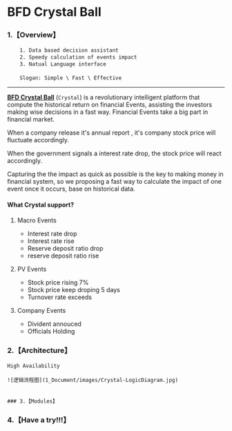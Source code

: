 # BFD Crystal Ball

### 1.【Overview】
		
		1. Data based decision assistant 
		2. Speedy calculation of events impact
		3. Natual Language interface

		Slogan: Simple \ Fast \ Effective 

---

**[BFD Crystal Ball](http://bfdcrystal.com)** (`Crystal`) is a revolutionary intelligent platform that compute  the historical return on financial Events, assisting the investors making wise decisions in a fast way.
Financial Events take a big part in financial market.

When a company release it's annual report , it's company stock price will fluctuate accordingly. 

When the government signals a interest rate drop, the stock price will react accordingly.

Capturing the the impact as quick as possible is the key to making money in financial system, so 
we proposing a fast way to calculate the impact of one event once it occurs, base on historical data.

#### What Crystal support?

1. Macro Events
	* 	Interest rate drop
	*  Interest rate rise
	*  Reserve deposit ratio drop
	*  reserve deposit ratio rise

2. PV Events
	*	Stock price rising 7%
	*	Stock price keep droping 5 days
	*  Turnover rate exceeds 
    
3.	Company Events
	*	Divident annouced
	* 	Officials Holding
    
### 2.【Architecture】
	
	High Availability 
	
	![逻辑流程图](1_Document/images/Crystal-LogicDiagram.jpg)
	
	
	### 3.【Modules】




### 4.【Have a try!!!】



